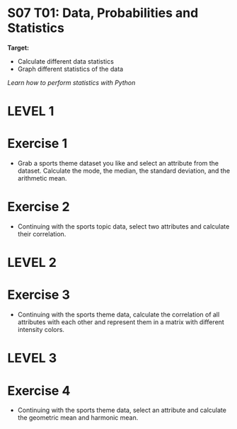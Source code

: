 # S07 T01: Data, Probabilities and Statistics

**Target:**
  * Calculate different data statistics
  * Graph different statistics of the data

_Learn how to perform statistics with Python_

# LEVEL 1

 # Exercise 1
  - Grab a sports theme dataset you like and select an attribute from the dataset. Calculate the mode, the median, the standard deviation, and the arithmetic mean.
 
 # Exercise 2
  - Continuing with the sports topic data, select two attributes and calculate their correlation.
  
 # LEVEL 2
 
 # Exercise 3
  - Continuing with the sports theme data, calculate the correlation of all attributes with each other and represent them in a matrix with different intensity colors.


 # LEVEL 3
  
  # Exercise 4
   - Continuing with the sports theme data, select an attribute and calculate the geometric mean and harmonic mean.
